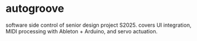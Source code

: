 # autogroove
software side control of senior design project S2025. covers UI integration, MIDI processing with Ableton + Arduino, and servo actuation.
